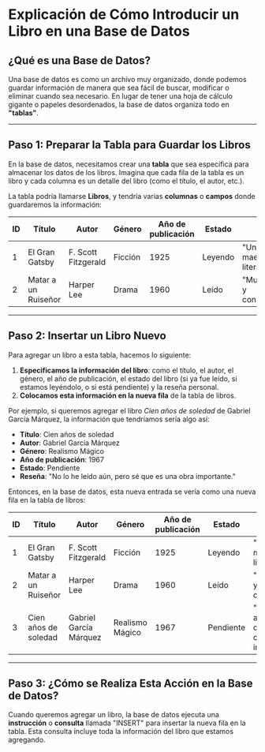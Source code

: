 # Explicación de Cómo Introducir un Libro en una Base de Datos

## ¿Qué es una Base de Datos?

Una base de datos es como un archivo muy organizado, donde podemos guardar información de manera que sea fácil de buscar, modificar o eliminar cuando sea necesario. En lugar de tener una hoja de cálculo gigante o papeles desordenados, la base de datos organiza todo en **"tablas"**.

---

## Paso 1: Preparar la Tabla para Guardar los Libros

En la base de datos, necesitamos crear una **tabla** que sea específica para almacenar los datos de los libros. Imagina que cada fila de la tabla es un libro y cada columna es un detalle del libro (como el título, el autor, etc.).

La tabla podría llamarse **Libros**, y tendría varias **columnas** o **campos** donde guardaremos la información:

| ID  | Título              | Autor              | Género        | Año de publicación | Estado   | Reseña                            |
|-----|---------------------|--------------------|---------------|--------------------|----------|-----------------------------------|
| 1   | El Gran Gatsby      | F. Scott Fitzgerald| Ficción       | 1925               | Leyendo  | "Una obra maestra de la literatura." |
| 2   | Matar a un Ruiseñor | Harper Lee         | Drama         | 1960               | Leído    | "Muy emotiva y conmovedora."        |

---

## Paso 2: Insertar un Libro Nuevo

Para agregar un libro a esta tabla, hacemos lo siguiente:

1. **Especificamos la información del libro**: como el título, el autor, el género, el año de publicación, el estado del libro (si ya fue leído, si estamos leyéndolo, o si está pendiente) y la reseña personal.
2. **Colocamos esta información en la nueva fila** de la tabla de libros.

Por ejemplo, si queremos agregar el libro *Cien años de soledad* de Gabriel García Márquez, la información que tendríamos sería algo así:

- **Título**: Cien años de soledad
- **Autor**: Gabriel García Márquez
- **Género**: Realismo Mágico
- **Año de publicación**: 1967
- **Estado**: Pendiente
- **Reseña**: "No lo he leído aún, pero sé que es una obra importante."

Entonces, en la base de datos, esta nueva entrada se vería como una nueva fila en la tabla de libros:

| ID  | Título                  | Autor                        | Género            | Año de publicación | Estado    | Reseña                                      |
|-----|-------------------------|------------------------------|-------------------|--------------------|-----------|---------------------------------------------|
| 1   | El Gran Gatsby          | F. Scott Fitzgerald          | Ficción           | 1925               | Leyendo   | "Una obra maestra de la literatura."        |
| 2   | Matar a un Ruiseñor     | Harper Lee                   | Drama             | 1960               | Leído     | "Muy emotiva y conmovedora."                |
| 3   | Cien años de soledad    | Gabriel García Márquez       | Realismo Mágico  | 1967               | Pendiente | "No lo he leído aún, pero sé que es una obra importante." |

---

## Paso 3: ¿Cómo se Realiza Esta Acción en la Base de Datos?

Cuando queremos agregar un libro, la base de datos ejecuta una **instrucción** o **consulta** llamada "INSERT" para insertar la nueva fila en la tabla. Esta consulta incluye toda la información del libro que estamos agregando.
